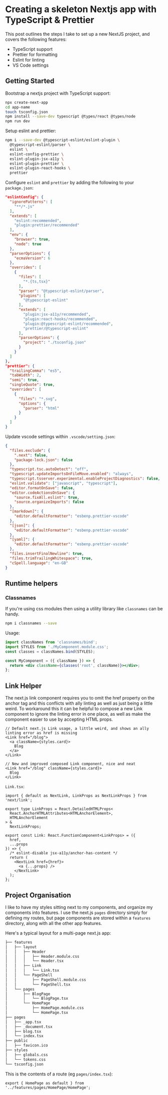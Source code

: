 # Creating a skeleton Nextjs app with TypeScript & Prettier

This post outlines the steps I take to set up a new NextJS project, and covers the following features:

- TypeScript support
- Prettier for formatting
- Eslint for linting
- VS Code settings

## Getting Started

Bootstrap a nextjs project with TypeScript support:

```sh
npx create-next-app
cd app-name
touch tsconfig.json
npm install --save-dev typescript @types/react @types/node
npm run dev
```

Setup eslint and prettier:

```sh
npm i --save-dev @typescript-eslint/eslint-plugin \
  @typescript-eslint/parser \
  eslint \
  eslint-config-prettier \
  eslint-plugin-jsx-a11y \
  eslint-plugin-prettier \
  eslint-plugin-react-hooks \
  prettier
```

Configure `eslint` and `prettier` by adding the following to your `package.json`:

```json
"eslintConfig": {
  "ignorePatterns": [
    "**/*.js"
  ],
  "extends": [
    "eslint:recommended",
    "plugin:prettier/recommended"
  ],
  "env": {
    "browser": true,
    "node": true
  },
  "parserOptions": {
    "ecmaVersion": 6
  },
  "overrides": [
    {
      "files": [
        "*.{ts,tsx}"
      ],
      "parser": "@typescript-eslint/parser",
      "plugins": [
        "@typescript-eslint"
      ],
      "extends": [
        "plugin:jsx-a11y/recommended",
        "plugin:react-hooks/recommended",
        "plugin:@typescript-eslint/recommended",
        "prettier/@typescript-eslint"
      ],
      "parserOptions": {
        "project": "./tsconfig.json"
      }
    }
  ]
},
"prettier": {
  "trailingComma": "es5",
  "tabWidth": 2,
  "semi": true,
  "singleQuote": true,
  "overrides": [
    {
      "files": "*.svg",
      "options": {
        "parser": "html"
      }
    }
  ]
}
```

Update vscode settings within `.vscode/setting.json`:

```json
{
  "files.exclude": {
    ".next": false,
    "package-lock.json": false
  },
  "typescript.tsc.autoDetect": "off",
  "typescript.updateImportsOnFileMove.enabled": "always",
  "typescript.tsserver.experimental.enableProjectDiagnostics": false,
  "eslint.validate": ["javascript", "typescript"],
  "editor.formatOnSave": false,
  "editor.codeActionsOnSave": {
    "source.fixAll.eslint": true,
    "source.organizeImports": false
  },
  "[markdown]": {
    "editor.defaultFormatter": "esbenp.prettier-vscode"
  },
  "[json]": {
    "editor.defaultFormatter": "esbenp.prettier-vscode"
  },
  "[yaml]": {
    "editor.defaultFormatter": "esbenp.prettier-vscode"
  },
  "files.insertFinalNewline": true,
  "files.trimTrailingWhitespace": true,
  "cSpell.language": "en-GB"
}
```

## Runtime helpers

### Classnames

If you're using css modules then using a utility library like `classnames` can be handy.

```sh
npm i classnames --save
```

Usage:

```jsx
import classNames from 'classnames/bind';
import STYLES from './MyComponent.module.css';
const classes = classNames.bind(STYLES);

const MyComponent = ({ className }) => {
  return <div className={classes('root', className)}></div>;
};
```

## Link Helper

The next.js link component requires you to omit the href property on the anchor tag and this conflicts with ally linting as well as just being a little weird. To workaround this it can be helpful to compose a new Link component to ignore the linting error in one place, as well as make the component easier to use by accepting HTML props.

```tsx
// Default next.js Link usage, a little weird, and shows an ally linting error as href is missing
<Link href="/blog">
  <a className={styles.card}>
    Blog
  </a>
</Link>

// New and improved composed Link component, nice and neat
<Link href="/blog" className={styles.card}>
  Blog
</Link>
```

`Link.tsx`:

```tsx
import { default as NextLink, LinkProps as NextLinkProps } from 'next/link';

export type LinkProps = React.DetailedHTMLProps<
  React.AnchorHTMLAttributes<HTMLAnchorElement>,
  HTMLAnchorElement
> &
  NextLinkProps;

export const Link: React.FunctionComponent<LinkProps> = ({
  href,
  ...props
}) => {
  /* eslint-disable jsx-a11y/anchor-has-content */
  return (
    <NextLink href={href}>
      <a {...props} />
    </NextLink>
  );
};
```

## Project Organisation

I like to have my styles sitting next to my components, and organize my components into features. I use the next.js `pages` directory simply for defining my routes, but page components are stored within a `features` directory, along with all the other app features.

Here's a typical layout for a multi-page next.js app:

```sh
├── features
│   ├── layout
│   │   ├── Header
│   │   │   ├── Header.module.css
│   │   │   └── Header.tsx
│   │   ├── Link
│   │   │   └── Link.tsx
│   │   └── PageShell
│   │       ├── PageShell.module.css
│   │       └── PageShell.tsx
│   └── pages
│       ├── BlogPage
│       │   └── BlogPage.tsx
│       └── HomePage
│           ├── HomePage.module.css
│           └── HomePage.tsx
├── pages
│   ├── _app.tsx
│   ├── _document.tsx
│   ├── blog.tsx
│   └── index.tsx
├── public
│   ├── favicon.ico
├── styles
│   ├── globals.css
│   └── tokens.css
└── tsconfig.json
```

This is the contents of a route (eg `pages/index.tsx`):

```tsx
export { HomePage as default } from '../features/pages/HomePage/HomePage';
```
